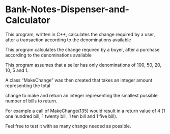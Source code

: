 Bank-Notes-Dispenser-and-Calculator
===================================

This program, written in C++, calculates the change required by a user, after a transaction according to the denominations available

This program calculates the change required by a buyer, after a purchase according to the denominations available

This program assumes that a seller has only denominations of 100, 50, 20, 10, 5 and 1.

A class “MakeChange” was then created that takes an integer amount representing the total

change to make and return an integer representing the smallest possible number of bills to return.

For example a call of MakeChange(135) would result in a return value of 4 (1 one hundred bill, 1 twenty bill, 1 ten bill and 1 five bill).

Feel free to test it with as many change needed as possible.
